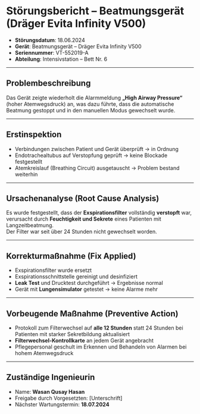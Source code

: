 #  Störungsbericht – Beatmungsgerät (Dräger Evita Infinity V500)

- **Störungsdatum**: 18.06.2024  
- **Gerät**: Beatmungsgerät – Dräger Evita Infinity V500  
- **Seriennummer**: VT-552019-A  
- **Abteilung**: Intensivstation – Bett Nr. 6

---

##  Problembeschreibung

Das Gerät zeigte wiederholt die Alarmmeldung **„High Airway Pressure“** (hoher Atemwegsdruck) an, was dazu führte, dass die automatische Beatmung gestoppt und in den manuellen Modus gewechselt wurde.

---

##  Erstinspektion

-  Verbindungen zwischen Patient und Gerät überprüft → in Ordnung  
-  Endotrachealtubus auf Verstopfung geprüft → keine Blockade festgestellt  
-  Atemkreislauf (Breathing Circuit) ausgetauscht → Problem bestand weiterhin

---

##  Ursachenanalyse (Root Cause Analysis)

Es wurde festgestellt, dass der **Exspirationsfilter** vollständig **verstopft** war, verursacht durch **Feuchtigkeit und Sekrete** eines Patienten mit Langzeitbeatmung.  
Der Filter war seit über 24 Stunden nicht gewechselt worden.

---

##  Korrekturmaßnahme (Fix Applied)

- Exspirationsfilter wurde ersetzt  
- Exspirationsschnittstelle gereinigt und desinfiziert  
- **Leak Test** und Drucktest durchgeführt → Ergebnisse normal  
- Gerät mit **Lungensimulator** getestet → keine Alarme mehr

---

##  Vorbeugende Maßnahme (Preventive Action)

- Protokoll zum Filterwechsel auf **alle 12 Stunden** statt 24 Stunden bei Patienten mit starker Sekretbildung aktualisiert  
- **Filterwechsel-Kontrollkarte** an jedem Gerät angebracht  
- Pflegepersonal geschult im Erkennen und Behandeln von Alarmen bei hohem Atemwegsdruck

---

##  Zuständige Ingenieurin

- Name: **Wasan Qusay Hasan**  
- Freigabe durch Vorgesetzten: [Unterschrift]  
- Nächster Wartungstermin: **18.07.2024**
